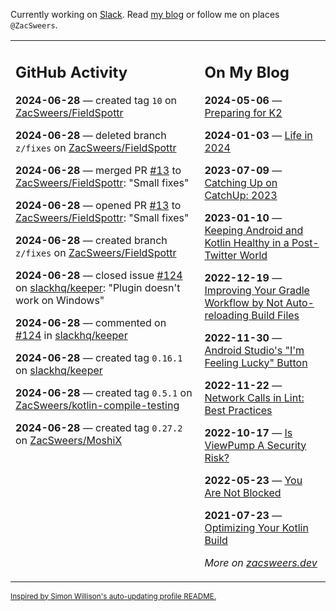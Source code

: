 Currently working on [Slack](https://slack.com/). Read [my blog](https://zacsweers.dev/) or follow me on places `@ZacSweers`.

<table><tr><td valign="top" width="60%">

## GitHub Activity
<!-- githubActivity starts -->
**2024-06-28** — created tag `10` on [ZacSweers/FieldSpottr](https://github.com/ZacSweers/FieldSpottr)

**2024-06-28** — deleted branch `z/fixes` on [ZacSweers/FieldSpottr](https://github.com/ZacSweers/FieldSpottr)

**2024-06-28** — merged PR [#13](https://github.com/ZacSweers/FieldSpottr/pull/13) to [ZacSweers/FieldSpottr](https://github.com/ZacSweers/FieldSpottr): "Small fixes"

**2024-06-28** — opened PR [#13](https://github.com/ZacSweers/FieldSpottr/pull/13) to [ZacSweers/FieldSpottr](https://github.com/ZacSweers/FieldSpottr): "Small fixes"

**2024-06-28** — created branch `z/fixes` on [ZacSweers/FieldSpottr](https://github.com/ZacSweers/FieldSpottr)

**2024-06-28** — closed issue [#124](https://github.com/slackhq/keeper/issues/124) on [slackhq/keeper](https://github.com/slackhq/keeper): "Plugin doesn't work on Windows"

**2024-06-28** — commented on [#124](https://github.com/slackhq/keeper/issues/124#issuecomment-2197637705) in [slackhq/keeper](https://github.com/slackhq/keeper)

**2024-06-28** — created tag `0.16.1` on [slackhq/keeper](https://github.com/slackhq/keeper)

**2024-06-28** — created tag `0.5.1` on [ZacSweers/kotlin-compile-testing](https://github.com/ZacSweers/kotlin-compile-testing)

**2024-06-28** — created tag `0.27.2` on [ZacSweers/MoshiX](https://github.com/ZacSweers/MoshiX)
<!-- githubActivity ends -->
</td><td valign="top" width="40%">

## On My Blog
<!-- blog starts -->
**2024-05-06** — [Preparing for K2](https://www.zacsweers.dev/preparing-for-k2/)

**2024-01-03** — [Life in 2024](https://www.zacsweers.dev/life-in-2024/)

**2023-07-09** — [Catching Up on CatchUp: 2023](https://www.zacsweers.dev/catching-up-on-catchup-2023/)

**2023-01-10** — [Keeping Android and Kotlin Healthy in a Post-Twitter World](https://www.zacsweers.dev/keeping-android-healthy/)

**2022-12-19** — [Improving Your Gradle Workflow by Not Auto-reloading Build Files](https://www.zacsweers.dev/improving-your-workflow-by-not-auto-reloading-build-files/)

**2022-11-30** — [Android Studio's "I'm Feeling Lucky" Button](https://www.zacsweers.dev/android-studios-im-feeling-lucky-button/)

**2022-11-22** — [Network Calls in Lint: Best Practices](https://www.zacsweers.dev/network-calls-in-lint-best-practices/)

**2022-10-17** — [Is ViewPump A Security Risk?](https://www.zacsweers.dev/is-viewpump-a-security-risk/)

**2022-05-23** — [You Are Not Blocked](https://www.zacsweers.dev/you-are-not-blocked/)

**2021-07-23** — [Optimizing Your Kotlin Build](https://www.zacsweers.dev/optimizing-your-kotlin-build/)
<!-- blog ends -->
_More on [zacsweers.dev](https://zacsweers.dev/)_
</td></tr></table>

<sub><a href="https://simonwillison.net/2020/Jul/10/self-updating-profile-readme/">Inspired by Simon Willison's auto-updating profile README.</a></sub>